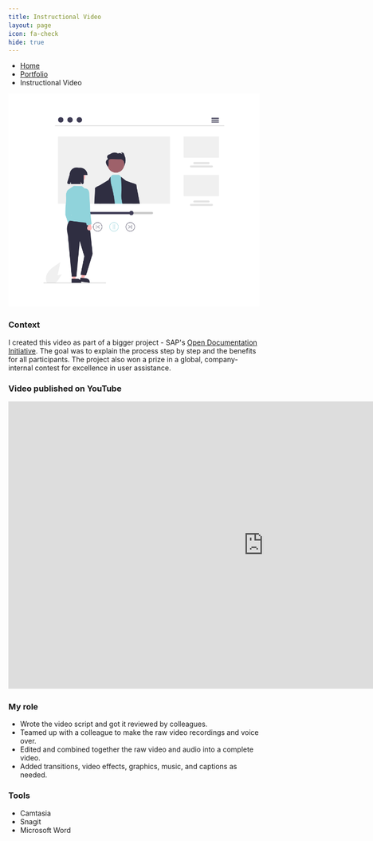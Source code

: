 ```yaml
---
title: Instructional Video
layout: page
icon: fa-check
hide: true
---
```


<ul class="breadcrumb">
  <li><a href="./#" class="icon fa-home">  Home</a></li>
  <li><a href="./#portfolio" class="icon fa-th">  Portfolio</a></li>
  <li>Instructional Video</li>
</ul>

![Instructional Video Illustration](assets/images/undraw_Youtube_tutorial_re_69qc.png)

### Context
 I created this video as part of a bigger project - SAP's [Open Documentation Initiative](https://blogs.sap.com/2021/05/20/introducing-the-open-documentation-initiative/). The goal was to explain the process step by step and the benefits for all participants. The project also won a prize in a global, company-internal contest for excellence in user assistance.

### Video published on YouTube

<iframe width="1024" height="576" src="https://www.youtube.com/embed/WJ0oarMlVW4" title="YouTube video player" frameborder="0" allow="accelerometer; autoplay; clipboard-write; encrypted-media; gyroscope; picture-in-picture" allowfullscreen></iframe>

### My role

- Wrote the video script and got it reviewed by colleagues.
- Teamed up with a colleague to make the raw video recordings and voice over.
- Edited and combined together the raw video and audio into a complete video. 
- Added transitions, video effects, graphics, music, and captions as needed. 

### Tools

- Camtasia
- Snagit
- Microsoft Word